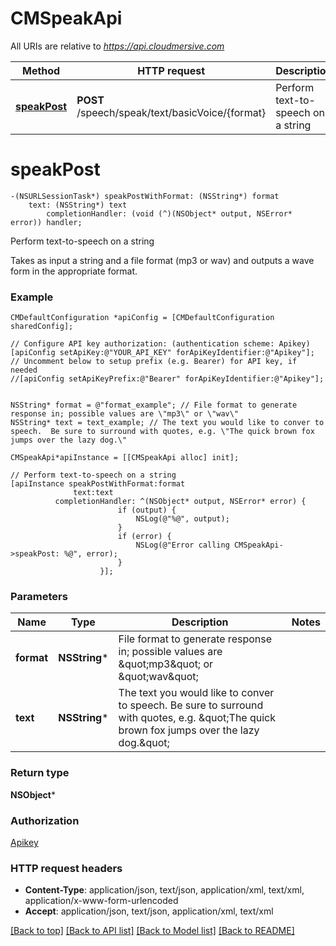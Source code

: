 # CMSpeakApi

All URIs are relative to *https://api.cloudmersive.com*

Method | HTTP request | Description
------------- | ------------- | -------------
[**speakPost**](CMSpeakApi.md#speakpost) | **POST** /speech/speak/text/basicVoice/{format} | Perform text-to-speech on a string


# **speakPost**
```objc
-(NSURLSessionTask*) speakPostWithFormat: (NSString*) format
    text: (NSString*) text
        completionHandler: (void (^)(NSObject* output, NSError* error)) handler;
```

Perform text-to-speech on a string

Takes as input a string and a file format (mp3 or wav) and outputs a wave form in the appropriate format.

### Example 
```objc
CMDefaultConfiguration *apiConfig = [CMDefaultConfiguration sharedConfig];

// Configure API key authorization: (authentication scheme: Apikey)
[apiConfig setApiKey:@"YOUR_API_KEY" forApiKeyIdentifier:@"Apikey"];
// Uncomment below to setup prefix (e.g. Bearer) for API key, if needed
//[apiConfig setApiKeyPrefix:@"Bearer" forApiKeyIdentifier:@"Apikey"];


NSString* format = @"format_example"; // File format to generate response in; possible values are \"mp3\" or \"wav\"
NSString* text = text_example; // The text you would like to conver to speech.  Be sure to surround with quotes, e.g. \"The quick brown fox jumps over the lazy dog.\"

CMSpeakApi*apiInstance = [[CMSpeakApi alloc] init];

// Perform text-to-speech on a string
[apiInstance speakPostWithFormat:format
              text:text
          completionHandler: ^(NSObject* output, NSError* error) {
                        if (output) {
                            NSLog(@"%@", output);
                        }
                        if (error) {
                            NSLog(@"Error calling CMSpeakApi->speakPost: %@", error);
                        }
                    }];
```

### Parameters

Name | Type | Description  | Notes
------------- | ------------- | ------------- | -------------
 **format** | **NSString***| File format to generate response in; possible values are \&quot;mp3\&quot; or \&quot;wav\&quot; | 
 **text** | **NSString***| The text you would like to conver to speech.  Be sure to surround with quotes, e.g. \&quot;The quick brown fox jumps over the lazy dog.\&quot; | 

### Return type

**NSObject***

### Authorization

[Apikey](../README.md#Apikey)

### HTTP request headers

 - **Content-Type**: application/json, text/json, application/xml, text/xml, application/x-www-form-urlencoded
 - **Accept**: application/json, text/json, application/xml, text/xml

[[Back to top]](#) [[Back to API list]](../README.md#documentation-for-api-endpoints) [[Back to Model list]](../README.md#documentation-for-models) [[Back to README]](../README.md)

